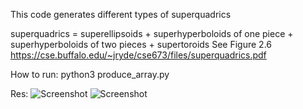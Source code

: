 This code generates different types of superquadrics

superquadrics = superellipsoids + 
                superhyperboloids of one piece + 
                superhyperboloids of two pieces + 
                supertoroids
See Figure 2.6 https://cse.buffalo.edu/~jryde/cse673/files/superquadrics.pdf

How to run: python3 produce_array.py

Res:
![Screenshot](superellipsoids.jpeg)
![Screenshot](supertoroids.jpeg)